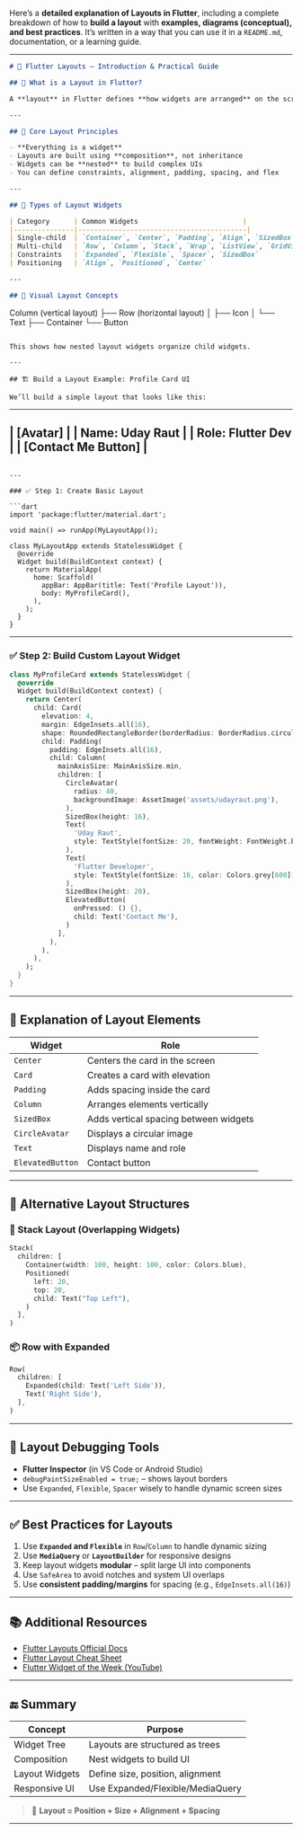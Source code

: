Here’s a **detailed explanation of Layouts in Flutter**, including a complete breakdown of how to **build a layout** with **examples, diagrams (conceptual), and best practices**. It’s written in a way that you can use it in a `README.md`, documentation, or a learning guide.

---

```markdown
# 🧱 Flutter Layouts – Introduction & Practical Guide

## 📘 What is a Layout in Flutter?

A **layout** in Flutter defines **how widgets are arranged** on the screen. Flutter uses a **widget-based, declarative UI system**, meaning **layouts themselves are widgets** that organize and position other widgets.

---

## 🎯 Core Layout Principles

- **Everything is a widget**
- Layouts are built using **composition**, not inheritance
- Widgets can be **nested** to build complex UIs
- You can define constraints, alignment, padding, spacing, and flex

---

## 🧱 Types of Layout Widgets

| Category      | Common Widgets                          |
|---------------|------------------------------------------|
| Single-child  | `Container`, `Center`, `Padding`, `Align`, `SizedBox` |
| Multi-child   | `Row`, `Column`, `Stack`, `Wrap`, `ListView`, `GridView` |
| Constraints   | `Expanded`, `Flexible`, `Spacer`, `SizedBox`            |
| Positioning   | `Align`, `Positioned`, `Center`                         |

---

## 📐 Visual Layout Concepts

```

Column (vertical layout)
├── Row (horizontal layout)
│   ├── Icon
│   └── Text
├── Container
└── Button

```

This shows how nested layout widgets organize child widgets.

---

## 🏗️ Build a Layout Example: Profile Card UI

We’ll build a simple layout that looks like this:

```

---

\|     \[Avatar]         |
\|   Name: Uday Raut    |
\|   Role: Flutter Dev  |
\|  \[Contact Me Button] |
--------------------------

````

---

### ✅ Step 1: Create Basic Layout

```dart
import 'package:flutter/material.dart';

void main() => runApp(MyLayoutApp());

class MyLayoutApp extends StatelessWidget {
  @override
  Widget build(BuildContext context) {
    return MaterialApp(
      home: Scaffold(
        appBar: AppBar(title: Text('Profile Layout')),
        body: MyProfileCard(),
      ),
    );
  }
}
````

---

### ✅ Step 2: Build Custom Layout Widget

```dart
class MyProfileCard extends StatelessWidget {
  @override
  Widget build(BuildContext context) {
    return Center(
      child: Card(
        elevation: 4,
        margin: EdgeInsets.all(16),
        shape: RoundedRectangleBorder(borderRadius: BorderRadius.circular(12)),
        child: Padding(
          padding: EdgeInsets.all(16),
          child: Column(
            mainAxisSize: MainAxisSize.min,
            children: [
              CircleAvatar(
                radius: 40,
                backgroundImage: AssetImage('assets/udayraut.png'),
              ),
              SizedBox(height: 16),
              Text(
                'Uday Raut',
                style: TextStyle(fontSize: 20, fontWeight: FontWeight.bold),
              ),
              Text(
                'Flutter Developer',
                style: TextStyle(fontSize: 16, color: Colors.grey[600]),
              ),
              SizedBox(height: 20),
              ElevatedButton(
                onPressed: () {},
                child: Text('Contact Me'),
              )
            ],
          ),
        ),
      ),
    );
  }
}
```

---

## 🧠 Explanation of Layout Elements

| Widget           | Role                                  |
| ---------------- | ------------------------------------- |
| `Center`         | Centers the card in the screen        |
| `Card`           | Creates a card with elevation         |
| `Padding`        | Adds spacing inside the card          |
| `Column`         | Arranges elements vertically          |
| `SizedBox`       | Adds vertical spacing between widgets |
| `CircleAvatar`   | Displays a circular image             |
| `Text`           | Displays name and role                |
| `ElevatedButton` | Contact button                        |

---

## 🔁 Alternative Layout Structures

### 🧭 Stack Layout (Overlapping Widgets)

```dart
Stack(
  children: [
    Container(width: 100, height: 100, color: Colors.blue),
    Positioned(
      left: 20,
      top: 20,
      child: Text("Top Left"),
    )
  ],
)
```

### 📦 Row with Expanded

```dart
Row(
  children: [
    Expanded(child: Text('Left Side')),
    Text('Right Side'),
  ],
)
```

---

## 🧰 Layout Debugging Tools

* **Flutter Inspector** (in VS Code or Android Studio)
* `debugPaintSizeEnabled = true;` – shows layout borders
* Use `Expanded`, `Flexible`, `Spacer` wisely to handle dynamic screen sizes

---

## ✅ Best Practices for Layouts

1. Use **`Expanded` and `Flexible`** in `Row`/`Column` to handle dynamic sizing
2. Use **`MediaQuery`** or **`LayoutBuilder`** for responsive designs
3. Keep layout widgets **modular** – split large UI into components
4. Use `SafeArea` to avoid notches and system UI overlaps
5. Use **consistent padding/margins** for spacing (e.g., `EdgeInsets.all(16)`)

---

## 📚 Additional Resources

* [Flutter Layouts Official Docs](https://docs.flutter.dev/ui/layout)
* [Flutter Layout Cheat Sheet](https://docs.flutter.dev/ui/layout/cheat-sheet)
* [Flutter Widget of the Week (YouTube)](https://www.youtube.com/watch?v=RJEnTRBxaM4&list=PLjxrf2q8roU1quF6ny8oFHJpOKhe6qZMO)

---

## 🔚 Summary

| Concept        | Purpose                          |
| -------------- | -------------------------------- |
| Widget Tree    | Layouts are structured as trees  |
| Composition    | Nest widgets to build UI         |
| Layout Widgets | Define size, position, alignment |
| Responsive UI  | Use Expanded/Flexible/MediaQuery |

> 🎯 **Layout = Position + Size + Alignment + Spacing**

---

 
